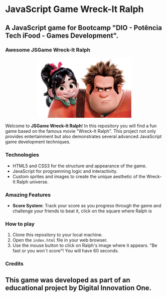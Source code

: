 # JavaScript Game Wreck-It Ralph
## A JavaScript game for Bootcamp "DIO - Potência Tech iFood - Games Development".


### Awesome JSGame Wreck-It Ralph

<p align="center">
  <img src="./src/images/pngegglogo.png" width="300px" alt="JSGame Wreck-It Ralph Logo">
</p>

Welcome to **JSGame Wreck-It Ralph**! In this repository you will find a fun game based on the famous movie "Wreck-It Ralph". This project not only provides entertainment but also demonstrates several advanced JavaScript game development techniques.

### Technologies

- HTML5 and CSS3 for the structure and appearance of the game.
- JavaScript for programming logic and interactivity.
- Custom sprites and images to create the unique aesthetic of the Wreck-It Ralph universe.

### Amazing Features

- **Score System**: Track your score as you progress through the game and challenge your friends to beat it, click on the square where Ralph is

### How to play

1. Clone this repository to your local machine.
2. Open the `index.html` file in your web browser.
3. Use the mouse button to click on Ralph's image where it appears. "Be fast or you won´t score"! You will have 60 seconds.

### Credits

This game was developed as part of an educational project by Digital Innovation One.
---

